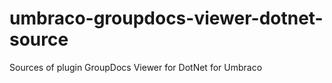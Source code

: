 umbraco-groupdocs-viewer-dotnet-source
======================================

Sources of plugin GroupDocs Viewer for DotNet for Umbraco

